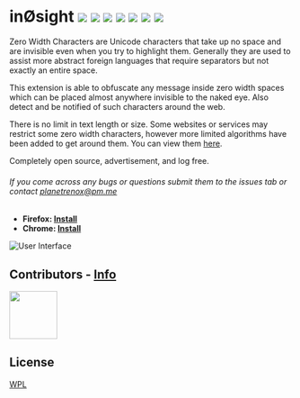 # inØsight <img src="https://badgen.net/badge/maintained/Yes?color=black&icon/"> <a href="https://addons.mozilla.org/en-US/firefox/addon/in0sight/statistics/?last=365"><img src="https://badgen.net/badge/downloads/~900?color=black&icon/"></a> <a href="https://addons.mozilla.org/en-US/firefox/addon/in0sight/"><img src="https://badgen.net/amo/users/in0sight?color=black&icon=firefox"></a> <a href="https://chrome.google.com/webstore/detail/in%C3%B8sight-%E2%80%94-zero-width-obf/fkobnhlaipildbjmlhaolahpplolnpcn"><img src="https://badgen.net/chrome-web-store/users/fkobnhlaipildbjmlhaolahpplolnpcn?icon=chrome&color=black"></a> <img src="https://badgen.net/badge/version/1.4?color=black&icon/"> <a href="https://planetrenox.com/repos/in0sight/src/branch/master/LICENSE"><img src="https://badgen.net/badge/license/WPL?color=black&icon/"></a> <img src="https://badges.frapsoft.com/os/v3/open-source.svg?v=103">

Zero Width Characters are Unicode characters that take up no space and are invisible even when you try to highlight them. Generally they are used to assist more abstract foreign languages that require separators but not exactly an entire space.

This extension is able to obfuscate any message inside zero width spaces which can be placed almost anywhere invisible to the naked eye. Also detect and be notified of such characters around the web.

There is no limit in text length or size. Some websites or services may restrict some zero width characters, however more limited algorithms have been added to get around them. You can view them [here](https://planetrenox.com/repos/in0sight/src/branch/master/CompatibilityList.md).

Completely open source, advertisement, and log free.

###### If you come across any bugs or questions submit them to the issues tab or contact planetrenox@pm.me

* **Firefox: [Install](https://addons.mozilla.org/en-US/firefox/addon/in0sight/)**
* **Chrome: [Install](https://chrome.google.com/webstore/detail/in%C3%B8sight-%E2%80%94-zero-width-obf/fkobnhlaipildbjmlhaolahpplolnpcn)**

![](https://git.planetrenox.com/inzerosight/browser-extension/raw/branch/master/images/ui.png "User Interface")

## Contributors - [Info](https://git.planetrenox.com/inzerosight/browser-extension/wiki/Contributing)

<a href="https://shelmor.keybase.pub/"><img width="85" src="https://git.planetrenox.com/inzerosight/browser-extension/raw/branch/master/images/contributors/imgww.png"></a>

## License
[WPL](https://git.planetrenox.com/inzerosight/browser-extension/src/branch/master/LICENSE)
